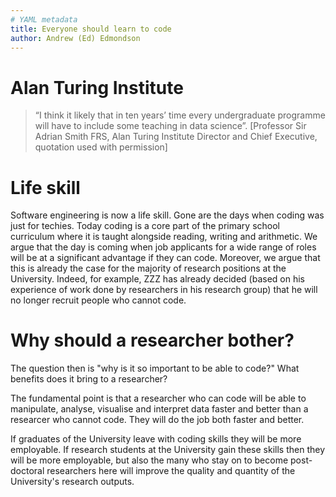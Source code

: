 ```yaml
---
# YAML metadata
title: Everyone should learn to code
author: Andrew (Ed) Edmondson
---
```


# Alan Turing Institute

> “I think it likely that in ten years’ time every undergraduate programme will
> have to include some teaching in data science”. [Professor Sir Adrian Smith
> FRS, Alan Turing Institute Director and Chief Executive, quotation used with
> permission]

# Life skill

Software engineering is now a life skill. Gone are the days when coding was just
for techies. Today coding is a core part of the primary school curriculum where
it is taught alongside reading, writing and arithmetic. We argue that the day is
coming when job applicants for a wide range of roles will be at a significant
advantage if they can code. Moreover, we argue that this is already the case for
the majority of research positions at the University. Indeed, for example, ZZZ
has already decided (based on his experience of work done by researchers in his
research group) that he will no longer recruit people who cannot code.

# Why should a researcher bother?

The question then is "why is it so important to be able to code?" What benefits
does it bring to a researcher?

The fundamental point is that a researcher who can code will be able to
manipulate, analyse, visualise and interpret data faster and better than a
researcer who cannot code. They will do the job both faster and better.

If graduates of the University leave with coding skills they will be more
employable. If research students at the University gain these skills then they
will be more employable, but also the many who stay on to become post-doctoral
researchers here will improve the quality and quantity of the University's
research outputs.


